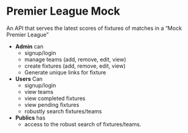 # Premier League Mock
 An API that serves the latest scores of fixtures of matches in a “Mock Premier League”

- **Admin** 
can
  - signup/login
  - manage teams (add, remove, edit, view)
  - create fixtures (add, remove, edit, view)
  - Generate unique links for fixture
- **Users** 
Can
  - signup/login
  - view teams
  - view completed fixtures
  - view pending fixtures
  - robustly search fixtures/teams
- **Publics** 
has
  -  access to the robust search of fixtures/teams. 
